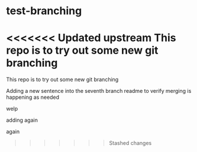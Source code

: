 # test-branching

<<<<<<< Updated upstream
This repo is to try out some new git branching
=======
This repo is to try out some new git branching

Adding a new sentence into the seventh branch readme to verify merging is happening as needed

welp


adding again

again 
>>>>>>> Stashed changes

